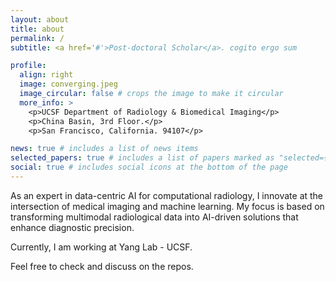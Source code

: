 ```yaml
---
layout: about
title: about
permalink: /
subtitle: <a href='#'>Post-doctoral Scholar</a>. cogito ergo sum

profile:
  align: right
  image: converging.jpeg
  image_circular: false # crops the image to make it circular
  more_info: >
    <p>UCSF Department of Radiology & Biomedical Imaging</p>
    <p>China Basin, 3rd Floor.</p>
    <p>San Francisco, California. 94107</p>

news: true # includes a list of news items
selected_papers: true # includes a list of papers marked as "selected={true}"
social: true # includes social icons at the bottom of the page
---
```


As an expert in data-centric AI for computational radiology, I innovate at the intersection of medical imaging and machine learning. My focus is based on transforming multimodal radiological data into AI-driven solutions that enhance diagnostic precision.

Currently, I am working at Yang Lab - UCSF.

Feel free to check and discuss on the repos.
